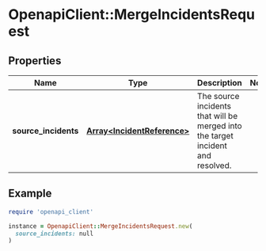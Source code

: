 # OpenapiClient::MergeIncidentsRequest

## Properties

| Name | Type | Description | Notes |
| ---- | ---- | ----------- | ----- |
| **source_incidents** | [**Array&lt;IncidentReference&gt;**](IncidentReference.md) | The source incidents that will be merged into the target incident and resolved. |  |

## Example

```ruby
require 'openapi_client'

instance = OpenapiClient::MergeIncidentsRequest.new(
  source_incidents: null
)
```

